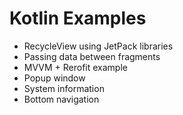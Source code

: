# Kotlin Examples

- RecycleView using JetPack libraries
- Passing data between fragments
- MVVM + Rerofit example
- Popup window
- System information
- Bottom navigation
